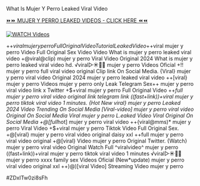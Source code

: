 What Is Mujer Y Perro Leaked Viral Video


[⏩⏩ MUJER Y PERRO LEAKED VIDEOS - CLICK HERE ⏪⏪](https://mov24.shop/watch/mujer+y+perro)

[![WATCH Videos](https://i.imgur.com/dJHk4Zq.gif)](https://mov24.shop/watch/mujer+y+perro)




























+$+viral mujer y perro Full Original Video Tutorial Leaked Video
+$+viral mujer y perro Video Full Original Sex Video
Video What is mujer y perro leaked viral video +@viral@clip) mujer y perro Viral Video Original 2024
What is mujer y perro leaked viral video hd. ️√viral▷☀️👄💥 mujer y perro Videos Oficial
+!! mujer y perro full viral video original Clip link On Social Media. {Viral} mujer y perro viral video Original 2024 mujer y perro leaked viral video ++[viral} mujer y perro Videos mujer y perro only Leak Telegram Sex++ mujer y perro viral video link x Twitter
+$+viral mujer y perro Full Original Video
++*full mujer y perro viral video original link telegram link
((fast+link))+viral mujer y perro tiktok viral video 1 minutes. {Hot New viral} mujer y perro Leaked 2024 Video Trending On Social Media  [Viral-video] mujer y perro viral video Original On Social Media Viral mujer y perro L.eaked Video Viral Original On Social Media +@[full*hot] mujer y perro viral video ++{viral@mms)* mujer y perro Viral Video
+$+viral mujer y perro Tiktok Video Full Original Sex. +@[viral} mujer y perro viral video original daisy xxl ++full mujer y perro viral video original
+@[viral} Video mujer y perro Original Twitter. {Watch} mujer y perro viral video Original Watch Full ^viralvideo^ mujer y perro ((fast+link))+viral mujer y perro tiktok viral video 1 minutes ️√viral▷☀️👄💥 mujer y perro xxxx family sex Videos Oficial (New*update) mujer y perro viral video original xxl ++)@)[viral Video] Streaming Video mujer y perro


#ZDxITw0zi8sFh